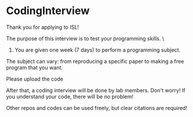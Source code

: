 # CodingInterview

Thank you for applying to ISL!

The purpose of this interview is to test your programming skills.
\\

1. You are given one week (7 days) to perform a programming subject.

The subject can vary: from reproducing a specific paper to making a free program that you want.

Please upload the code 

After that, a coding interview will be done by lab members. Don't worry! If you understand your code, there will be no problem!





Other repos and codes can be used freely, but clear citations are required!
